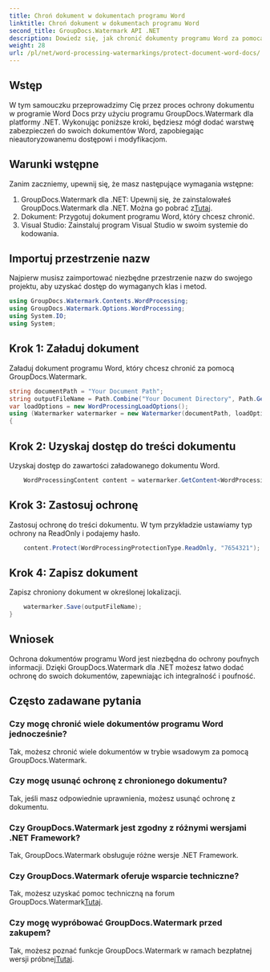 ```yaml
---
title: Chroń dokument w dokumentach programu Word
linktitle: Chroń dokument w dokumentach programu Word
second_title: GroupDocs.Watermark API .NET
description: Dowiedz się, jak chronić dokumenty programu Word za pomocą programu GroupDocs.Watermark dla platformy .NET. Postępuj zgodnie z naszym samouczkiem krok po kroku, aby bez wysiłku zwiększyć bezpieczeństwo swoich dokumentów.
weight: 28
url: /pl/net/word-processing-watermarkings/protect-document-word-docs/
---
```

## Wstęp
W tym samouczku przeprowadzimy Cię przez proces ochrony dokumentu w programie Word Docs przy użyciu programu GroupDocs.Watermark dla platformy .NET. Wykonując poniższe kroki, będziesz mógł dodać warstwę zabezpieczeń do swoich dokumentów Word, zapobiegając nieautoryzowanemu dostępowi i modyfikacjom.
## Warunki wstępne
Zanim zaczniemy, upewnij się, że masz następujące wymagania wstępne:
1.  GroupDocs.Watermark dla .NET: Upewnij się, że zainstalowałeś GroupDocs.Watermark dla .NET. Można go pobrać z[Tutaj](https://releases.groupdocs.com/Watermark/net/).
2. Dokument: Przygotuj dokument programu Word, który chcesz chronić.
3. Visual Studio: Zainstaluj program Visual Studio w swoim systemie do kodowania.

## Importuj przestrzenie nazw
Najpierw musisz zaimportować niezbędne przestrzenie nazw do swojego projektu, aby uzyskać dostęp do wymaganych klas i metod.
```csharp
using GroupDocs.Watermark.Contents.WordProcessing;
using GroupDocs.Watermark.Options.WordProcessing;
using System.IO;
using System;
```
## Krok 1: Załaduj dokument
Załaduj dokument programu Word, który chcesz chronić za pomocą GroupDocs.Watermark.
```csharp
string documentPath = "Your Document Path";
string outputFileName = Path.Combine("Your Document Directory", Path.GetFileName(documentPath));
var loadOptions = new WordProcessingLoadOptions();
using (Watermarker watermarker = new Watermarker(documentPath, loadOptions))
{
```
## Krok 2: Uzyskaj dostęp do treści dokumentu
Uzyskaj dostęp do zawartości załadowanego dokumentu Word.
```csharp
    WordProcessingContent content = watermarker.GetContent<WordProcessingContent>();
```
## Krok 3: Zastosuj ochronę
Zastosuj ochronę do treści dokumentu. W tym przykładzie ustawiamy typ ochrony na ReadOnly i podajemy hasło.
```csharp
    content.Protect(WordProcessingProtectionType.ReadOnly, "7654321");
```
## Krok 4: Zapisz dokument
Zapisz chroniony dokument w określonej lokalizacji.
```csharp
    watermarker.Save(outputFileName);
}
```

## Wniosek
Ochrona dokumentów programu Word jest niezbędna do ochrony poufnych informacji. Dzięki GroupDocs.Watermark dla .NET możesz łatwo dodać ochronę do swoich dokumentów, zapewniając ich integralność i poufność.
## Często zadawane pytania
### Czy mogę chronić wiele dokumentów programu Word jednocześnie?
Tak, możesz chronić wiele dokumentów w trybie wsadowym za pomocą GroupDocs.Watermark.
### Czy mogę usunąć ochronę z chronionego dokumentu?
Tak, jeśli masz odpowiednie uprawnienia, możesz usunąć ochronę z dokumentu.
### Czy GroupDocs.Watermark jest zgodny z różnymi wersjami .NET Framework?
Tak, GroupDocs.Watermark obsługuje różne wersje .NET Framework.
### Czy GroupDocs.Watermark oferuje wsparcie techniczne?
 Tak, możesz uzyskać pomoc techniczną na forum GroupDocs.Watermark[Tutaj](https://forum.groupdocs.com/c/watermark/19).
### Czy mogę wypróbować GroupDocs.Watermark przed zakupem?
 Tak, możesz poznać funkcje GroupDocs.Watermark w ramach bezpłatnej wersji próbnej[Tutaj](https://releases.groupdocs.com/).